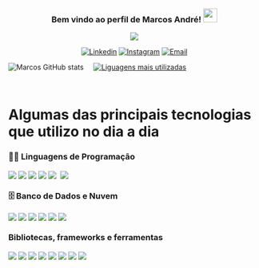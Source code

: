 <h3 align="center">
  Bem vindo ao perfil de Marcos André!
  <img src="https://media.giphy.com/media/hvRJCLFzcasrR4ia7z/giphy.gif" width="28">
</h3>

<p align="center">
  <a href="https://github.com/DenverCoder1/readme-typing-svg"><img src="https://readme-typing-svg.herokuapp.com?lines=✨+Em+algum+lugar;💻+Algo+incrível+está+esperando;🚀+Para+ser+descoberto&center=true&color=b18ae9&width=380&height=45"></a>
</p>

<p align="center">
  <a href="https://www.linkedin.com/in/marcos-melo-94609b1b6/"><img alt="Linkedin" title="Linkedin" src="https://img.shields.io/badge/linkedin-b18ae9.svg?style=for-the-badge&logo=linkedin&logoColor=white"/></a>
  <a href="https://www.instagram.com/marcosart_baybay/"><img alt="Instagram" title="Instagram" src="https://img.shields.io/badge/Instagram-ed72b6.svg?style=for-the-badge&logo=instagram&logoColor=white"/></a>
    <a href="mailto:andremarocs967@gmail.com"><img alt="Email" title="Email" src="https://img.shields.io/badge/Email-4de874?style=for-the-badge&logo=gmail&logoColor=white"/></a>
</p>

![Marcos GitHub stats](https://github-readme-stats.vercel.app/api?username=Marcos-afk&show_icons=true&theme=dracula) &nbsp; &nbsp;     [![Liguagens mais utilizadas](https://github-readme-stats.vercel.app/api/top-langs/?username=Marcos-afk&layout=demo&theme=dracula)](https://github.com/anuraghazra/github-readme-stats)

<div style="display : inline_block"><br/>
  <h1>Algumas das principais tecnologias que utilizo no dia a dia</h1>
  <h3>👨‍💻 Linguagens de Programação</h3>
   <img align="center" src="https://img.shields.io/badge/JavaScript-F7DF1E?style=for-the-badge&logo=javascript&logoColor=black"/>
   <img align="center" src="https://img.shields.io/badge/TypeScript-007ACC?style=for-the-badge&logo=typescript&logoColor=white"/>
   <img align="center" src="https://img.shields.io/badge/Node.js-43853D?style=for-the-badge&logo=node.js&logoColor=white"/>
   <img align="center" src="https://img.shields.io/badge/C-00599C?style=for-the-badge&logo=c&logoColor=white"/>
   <img align="center" src="https://img.shields.io/badge/C%23-239120?style=for-the-badge&logo=c-sharp&logoColor=white"/>
   <img align="center" src"https://img.shields.io/badge/Python-3776AB?style=for-the-badge&logo=python&logoColor=white"/>
   <img align="center" src="https://img.shields.io/badge/Java-ED8B00?style=for-the-badge&logo=java&logoColor=white"/>
  
  <h3>🗄️ Banco de Dados e Nuvem</h3>
   <img align="center" src="https://img.shields.io/badge/MySQL-00000F?style=for-the-badge&logo=mysql&logoColor=white"/>
   <img align="center" src="https://img.shields.io/badge/PostgreSQL-316192?style=for-the-badge&logo=postgresql&logoColor=white"/>
   <img align="center" src="https://img.shields.io/badge/MongoDB-4EA94B?style=for-the-badge&logo=mongodb&logoColor=white"/>
   <img align="center" src="https://img.shields.io/badge/SQLite-07405E?style=for-the-badge&logo=sqlite&logoColor=white"/>
   <img align="center" src="https://img.shields.io/badge/Heroku-430098?style=for-the-badge&logo=heroku&logoColor=white"/>
   <img align="center" src="https://img.shields.io/badge/Amazon_AWS-232F3E?style=for-the-badge&logo=amazon-aws&logoColor=whit"/>
  
  <h3> Bibliotecas, frameworks e ferramentas </h3>
    <img align="center" src="https://img.shields.io/badge/CSS-239120?&style=for-the-badge&logo=css3&logoColor=white"/>
    <img align="center" src="https://img.shields.io/badge/.NET-5C2D91?style=for-the-badge&logo=.net&logoColor=white"/>
    <img align="center" src="https://img.shields.io/badge/HTML5-E34F26?style=for-the-badge&logo=html5&logoColor=white"/>
    <img align="center" src="https://img.shields.io/badge/Express.js-404D59?style=for-the-badge"/>
    <img align="center" src="https://img.shields.io/badge/React-20232A?style=for-the-badge&logo=react&logoColor=61DAFB"/>
    <img align="center" src="https://img.shields.io/badge/Bootstrap-563D7C?style=for-the-badge&logo=bootstrap&logoColor=whit"/>
    <img align="center" src="https://img.shields.io/badge/Material--UI-0081CB?style=for-the-badge&logo=material-ui&logoColor=white"/>
    <img align="center" src="https://img.shields.io/badge/Redux-593D88?style=for-the-badge&logo=redux&logoColor=white"/>
    
  
</div><br/>


